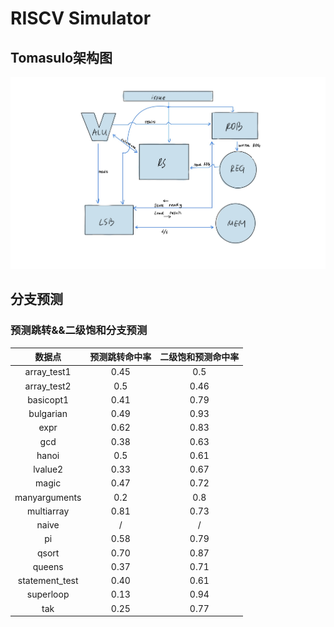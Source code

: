 # RISCV Simulator
## Tomasulo架构图
![Image text](https://github.com/Jianglai-0023/RISCV_2022/blob/main/IMG_1630.jpg)
## 分支预测
### 预测跳转&&二级饱和分支预测
| 数据点| 预测跳转命中率 | 二级饱和预测命中率 |
| :----:| :----: | :----: |
| array_test1 | 0.45 | 0.5 |
| array_test2| 0.5 | 0.46 |
| basicopt1| 0.41 | 0.79 |
| bulgarian| 0.49 | 0.93 |
| expr| 0.62| 0.83 |
| gcd| 0.38 | 0.63 |
| hanoi| 0.5 | 0.61 |
|lvalue2| 0.33 | 0.67 |
|magic| 0.47| 0.72 |
|manyarguments| 0.2 | 0.8 |
|multiarray| 0.81 | 0.73 |
|naive| /| / |
|pi| 0.58 | 0.79 |
|qsort| 0.70 | 0.87 |
|queens| 0.37 | 0.71 |
|statement_test| 0.40 | 0.61 |
|superloop| 0.13 | 0.94 |
|tak| 0.25 | 0.77 |






